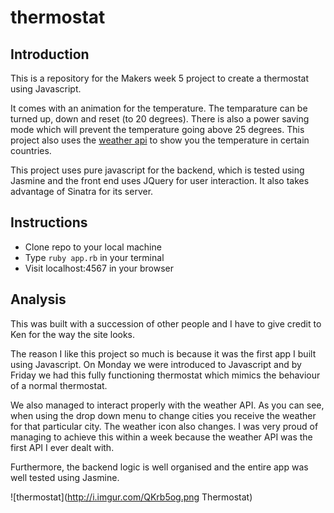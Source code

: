 # thermostat

## Introduction
This is a repository for the Makers week 5 project to create a thermostat using Javascript.

It comes with an animation for the temperature. The temparature can be turned up, down and reset (to 20 degrees). There is also a power saving mode which will prevent the temperature going above 25 degrees. This project also uses the [weather api](https://openweathermap.org/api) to show you the temperature in certain countries.

This project uses pure javascript for the backend, which is tested using Jasmine and the front end uses JQuery for user interaction. It also takes advantage of Sinatra for its server.

## Instructions
* Clone repo to your local machine
* Type `ruby app.rb` in your terminal
* Visit localhost:4567 in your browser

## Analysis

This was built with a succession of other people and I have to give credit to Ken for the way the site looks. 

The reason I like this project so much is because it was the first app I built using Javascript. On Monday we were introduced to Javascript and by Friday we had this fully functioning thermostat which mimics the behaviour of a normal thermostat.

We also managed to interact properly with the weather API. As you can see, when using the drop down menu to change cities you receive the weather for that particular city. The weather icon also changes. I was very proud of managing to achieve this within a week because the weather API was the first API I ever dealt with.

Furthermore, the backend logic is well organised and the entire app was well tested using Jasmine.

![thermostat](http://i.imgur.com/QKrb5og.png Thermostat)

